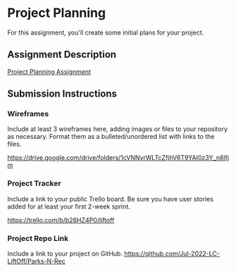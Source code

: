 # Project Planning
For this assignment, you'll create some initial plans for your project.

## Assignment Description
[Project Planning Assignment](https://education.launchcode.org/liftoff/modules/assignments/project-planning)

## Submission Instructions

### Wireframes

Include at least 3 wireframes here, adding images or files to your repository as necessary. Format them as a bulleted/unordered list with links to the files.

https://drive.google.com/drive/folders/1cVNNyrWLTcZfjhV6T9YAI0z3Y_n8lfjm
### Project Tracker

Include a link to your public Trello board. Be sure you have user stories added for at least your first 2-week sprint.

https://trello.com/b/b26HZ4P0/liftoff

### Project Repo Link

Include a link to your project on GitHub.
https://github.com/Jul-2022-LC-LiftOff/Parks-N-Rec
